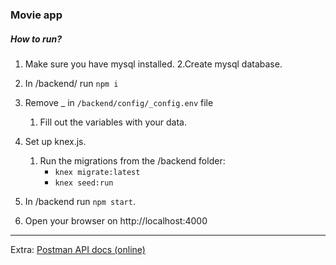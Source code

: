 ### Movie app

##### How to run?

1. Make sure you have mysql installed.
   2.Create mysql database.
2. In /backend/ run `npm i `
3. Remove \_ in `/backend/config/_config.env` file
   1. Fill out the variables with your data.
4. Set up knex.js.

   1. Run the migrations from the /backend folder:
      - `knex migrate:latest`
      - `knex seed:run`

5. In /backend run `npm start`.
6. Open your browser on http://localhost:4000

---

Extra:
[Postman API docs (online)](https://documenter.getpostman.com/view/10381878/TVRoWkWp)
